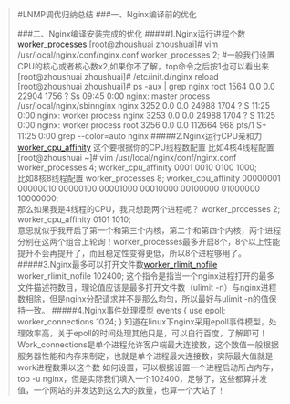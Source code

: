 >#LNMP调优归纳总结
>###一、Nginx编译前的优化
>
>
>
>
>###二、Nginx编译安装完成的优化
>#####1.Nginx运行进程个数[worker_processes](https://www.nginx.com/resources/wiki/start/topics/examples/fullexample2/?highlight=worker_processes)
>	 [root@zhoushuai zhoushuai]# vim /usr/local/nginx/conf/nginx.conf
>	 worker_processes  2; #一般我们设置CPU的核心或者核心数x2,如果你不了解，top命令之后按1也可以看出来
>	 [root@zhoushuai zhoushuai]# /etc/init.d/nginx  reload
>	 [root@zhoushuai zhoushuai]# ps -aux | grep nginx
>	 root       1564  0.0  0.0  22904  1756 ?        Ss   09:45   0:00 nginx: master process /usr/local/nginx/sbinnginx
>	 nginx      3252  0.0  0.0  24988  1704 ?        S    11:25   0:00 nginx: worker process
>	 nginx      3253  0.0  0.0  24988  1704 ?        S    11:25   0:00 nginx: worker process
>	 root       3256  0.0  0.0 112664   968 pts/1    S+   11:25   0:00 grep --color=auto nginx
>#####2.Nginx运行CPU亲和力[worker_cpu_affinity](https://www.nginx.com/resources/wiki/start/topics/examples/SSL-Offloader/?highlight=worker_cpu_affinity)
>	 这个要根据你的CPU线程数配置
>	 比如4核4线程配置
>	 [root@zhoushuai ~]# vim /usr/local/nginx/conf/nginx.conf
>	 worker_processes  4;
>	 worker_cpu_affinity 0001 0010 0100 1000;			
>	 比如8核8线程配置
>	 worker_processes  8;
>	 worker_cpu_affinity 00000001 00000010 00000100 00001000 00010000 00100000 01000000 10000000;			
>	 那么如果我是4线程的CPU，我只想跑两个进程呢？
>	 worker_processes  2;
>	 worker_cpu_affinity 0101 1010;			
>	 意思就似乎我开启了第一个和第三个内核，第二个和第四个内核，两个进程分别在这两个组合上轮询！worker_processes最多开启8个，8个以上性能提升不会再提升了，而且稳定性变得更低，所以8个进程够用了。
>#####3.Nginx最多可以打开文件数[worker_rlimit_nofile](https://www.nginx.com/resources/wiki/start/topics/examples/full/?highlight=worker_rlimit_nofile)
>	 worker_rlimit_nofile 102400;
>	 这个指令是指当一个nginx进程打开的最多文件描述符数目，理论值应该是最多打开文件数（ulimit -n）与nginx进程数相除，但是nginx分配请求并不是那么均匀，所以最好与ulimit -n的值保持一致。
>#####4.Nginx事件处理模型
>	 events {
>	     use epoll;
>	     worker_connections  1024;
>	 }
>	 知道在linux下nginx采用epoll事件模型，处理效率高，关于epoll的时间处理其他只是，可以自行百度，了解即可！
>	 Work_connections是单个进程允许客户端最大连接数，这个数值一般根据服务器性能和内存来制定，也就是单个进程最大连接数，实际最大值就是work进程数乘以这个数
>	 如何设置，可以根据设置一个进程启动所占内存，top -u nginx，但是实际我们填入一个102400，足够了，这些都算并发值，一个网站的并发达到这么大的数量，也算一个大站了！




